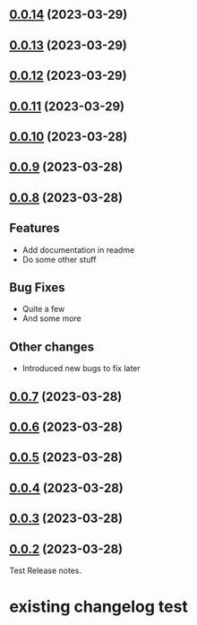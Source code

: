 ## [0.0.14](https://github.com/lukasbach/publish-fast/compare/0.0.13...0.0.14) (2023-03-29)




## [0.0.13](https://github.com/lukasbach/publish-fast/compare/0.0.12...0.0.13) (2023-03-29)




## [0.0.12](https://github.com/lukasbach/publish-fast/compare/0.0.11...0.0.12) (2023-03-29)




## [0.0.11](https://github.com/lukasbach/publish-fast/compare/0.0.10...0.0.11) (2023-03-29)




## [0.0.10](https://github.com/lukasbach/publish-fast/compare/0.0.9...0.0.10) (2023-03-28)




## [0.0.9](https://github.com/lukasbach/publish-fast/compare/0.0.8...0.0.9) (2023-03-28)




## [0.0.8](https://github.com/lukasbach/publish-fast/compare/0.0.7...0.0.8) (2023-03-28)

## Features

* Add documentation in readme
* Do some other stuff

## Bug Fixes

* Quite a few
* And some more

## Other changes

* Introduced new bugs to fix later



## [0.0.7](https://github.com/lukasbach/publish-fast/compare/0.0.6...0.0.7) (2023-03-28)




## [0.0.6](https://github.com/lukasbach/publish-fast/compare/0.0.5...0.0.6) (2023-03-28)




## [0.0.5](https://github.com/lukasbach/publish-fast/compare/0.0.4...0.0.5) (2023-03-28)




## [0.0.4](https://github.com/lukasbach/publish-fast/compare/0.0.3...0.0.4) (2023-03-28)




## [0.0.3](https://github.com/lukasbach/publish-fast/compare/0.0.2...0.0.3) (2023-03-28)




## [0.0.2](https://github.com/lukasbach/publish-fast/compare/0.0.1...0.0.2) (2023-03-28)

Test Release notes.



# existing changelog test
